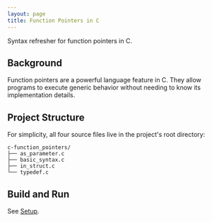 ```yaml
---
layout: page
title: Function Pointers in C
---
```


Syntax refresher for function pointers in C.


## Background

Function pointers are a powerful language feature in C.  They allow programs
to execute generic behavior without needing to know its implementation details.


## Project Structure

For simplicity, all four source files live in the project's root directory:
```
c-function_pointers/
├── as_parameter.c
├── basic_syntax.c
├── in_struct.c
└── typedef.c
```


## Build and Run

See [Setup](setup.md).
